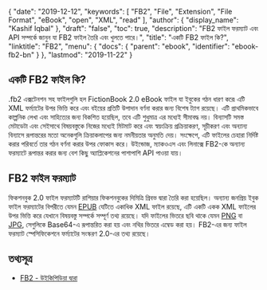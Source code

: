 {
  "date": "2019-12-12",
  "keywords": [
    "FB2",
    "File",
    "Extension",
    "File Format",
    "eBook",
    "open",
    "XML",
    "read"
  ],
  "author": {
    "display_name": "Kashif Iqbal"
  },
  "draft": "false",
  "toc": true,
  "description": "FB2 ফাইল ফরম্যাট এবং API সম্পর্কে জানুন যা FB2 ফাইল তৈরি এবং খুলতে পারে।",
  "title": "একটি FB2 ফাইল কি?",
  "linktitle": "FB2",
  "menu": {
    "docs": {
      "parent": "ebook",
      "identifier": "ebook-fb2-bn"
    }
  },
  "lastmod": "2019-11-22"
}

## একটি FB2 ফাইল কি?

.fb2 এক্সটেনশন সহ ফাইলগুলি হল FictionBook 2.0 eBook ফাইল যা ইবুকের গঠন ধারণ করে৷ এটি XML ফর্ম্যাটের উপর ভিত্তি করে এবং বইয়ের প্রতিটি উপাদান বর্ণনা করার জন্য বিশেষ ট্যাগ রয়েছে। এটি প্রাথমিকভাবে কাল্পনিক লেখা এবং সাহিত্যের জন্য বিকশিত হয়েছিল, তবে এটি শুধুমাত্র এর মধ্যেই সীমাবদ্ধ নয়। বিন্যাসটি সমস্ত মেটাডেটা এবং সেইসাথে বিষয়বস্তুকে নিজের মধ্যেই মিটমাট করে এবং স্বয়ংক্রিয় প্রক্রিয়াকরণ, সূচীকরণ এবং অন্যান্য বিন্যাসে রূপান্তরের মতো অনেকগুলি ক্রিয়াকলাপের জন্য নমনীয়তার অনুমতি দেয়। সংক্ষেপে, এটি ফাইলের চেহারা নির্দিষ্ট করার পরিবর্তে তার গঠন বর্ণনা করার উপর ফোকাস করে। উইন্ডোজ, ম্যাকওএস এবং লিনাক্সে FB2-কে অন্যান্য ফরম্যাটে রূপান্তর করার জন্য বেশ কিছু অ্যাপ্লিকেশনের পাশাপাশি API পাওয়া যায়।

## FB2 ফাইল ফরম্যাট

ফিকশনবুক 2.0 ফাইল ফরম্যাটটি রাশিয়ার ফিকশনবুকের দিমিত্রি গ্রিবভ দ্বারা তৈরি করা হয়েছিল। অন্যান্য জনপ্রিয় ইবুক ফাইল ফরম্যাটের বিপরীতে যেমন [EPUB](/ebook/epub/) যেটিতে একাধিক XML ফাইল রয়েছে, এটি একটি একক XML ফাইলের উপর ভিত্তি করে যেখানে বিষয়বস্তু সম্পর্কে সম্পূর্ণ তথ্য রয়েছে। যদি ফাইলের ভিতরে ছবি থাকে যেমন [PNG](/image/png/) বা [JPG](/image/jpeg/), সেগুলিকে Base64-এ রূপান্তরিত করা হয় এবং নথির ভিতরে এম্বেড করা হয়। FB2-এর জন্য ফাইল ফরম্যাট স্পেসিফিকেশনে ফর্ম্যাটের সংস্করণ 2.0-এর তথ্য রয়েছে।

## তথ্যসূত্র ##

* [FB2 - উইকিপিডিয়া দ্বারা](https://en.wikipedia.org/wiki/FictionBook)


